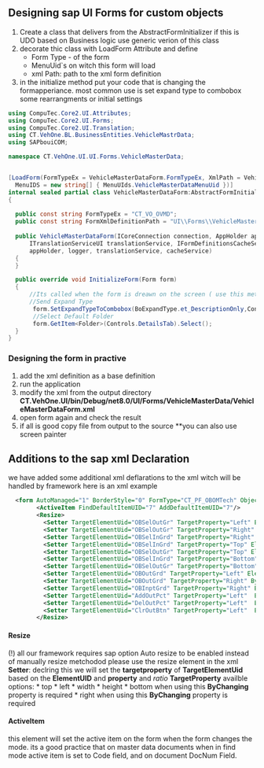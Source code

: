 ## Designing sap UI Forms for custom objects 
1) Create a class that delivers from the AbstractFormInitializer
if this is UDO based on Business logic use generic verion of this class
2) decorate thic class with LoadForm Attribute and define 
   * Form Type - of the form 
   * MenuUid`s on witch this form will load 
   * xml Path: path to the xml form definition
3) in the initialize method put your code that is changing the formapperiance. most common use is set expand type to combobox some rearrangments or initial settings 
  ```cs
  using CompuTec.Core2.UI.Attributes;
using CompuTec.Core2.UI.Forms;
using CompuTec.Core2.UI.Translation;
using CT.VehOne.BL.BusinessEntities.VehicleMastrData;
using SAPbouiCOM;

namespace CT.VehOne.UI.UI.Forms.VehicleMasterData;


[LoadForm(FormTypeEx = VehicleMasterDataForm.FormTypeEx, XmlPath = VehicleMasterDataForm.FormXmlDefinitionPath,
    MenuIDS = new string[] { MenuUIds.VehicleMasterDataMenuUid })]
internal sealed partial class VehicleMasterDataForm:AbstractFormInitializer<IVehicleMasterData>
{
    
    public const string FormTypeEx = "CT_VO_OVMD";
    public const string FormXmlDefinitionPath = "UI\\Forms\\VehicleMasterData\\VehicleMasterDataForm.xml";
    
    public VehicleMasterDataForm(ICoreConnection connection, AppHolder appHolder, ILogger<VehicleMasterDataForm> logger,
        ITranslationServiceUI translationService, IFormDefinitionsCacheService cacheService) : base(connection,
        appHolder, logger, translationService, cacheService)
    {
    }

    public override void InitializeForm(Form form)
    {
        //Its called when the form is dreawn on the screen ( use this method instead of On Form Load Event for custom objects)
        //Send Expand Type
         form.SetExpandTypeToCombobox(BoExpandType.et_DescriptionOnly,Controls.VehicleTypeCombo);
         //Select Default Folder
         form.GetItem<Folder>(Controls.DetailsTab).Select();
    }
}

  ```
### Designing the form in practive 
1) add the xml definition as a base definition
2) run the application
3) modify the xml from the output directory **CT.VehOne.UI/bin/Debug/net8.0/UI/Forms/VehicleMasterData/VehicleMasterDataForm.xml**
4) open form again and check the result 
5) if all is good copy file from output to the source 
**you can also use screen painter
## Additions to the sap xml Declaration
we have added some additional xml deflarations to the xml witch will be handled by framework 
here is an xml example
```xml
  <form AutoManaged="1" BorderStyle="0" FormType="CT_PF_OBOMTech" ObjectType="CT_PF_OBOMCode" SupportedModes="13" appformnumber="CT_PF_OBOMCode" client_height="590" client_width="890" color="0" default_button="1" height="590" left="200" mode="0" pane="8" title="Production Process" top="50" type="0" uid="CT_PF_OBOMTech_" visible="0" width="890">
        <ActiveItem FindDefaultItemUID="7" AddDefaultItemUID="7"/>
        <Resize>
          <Setter TargetElementUid="OBSelOutGr" TargetProperty="Left" ElementUID="rect_rtg4" Property="Right" Ratio="0.5"/>
          <Setter TargetElementUid="OBSelOutGr" TargetProperty="Right" ByChanging="Width" ElementUID="rect_rtg4" Property="Right" Margin ="-5"/>
          <Setter TargetElementUid="OBSelInGrd" TargetProperty="Right" ByChanging="Width" ElementUID="OBSelOutGr" Property="Left" Margin ="-5"/>
          <Setter TargetElementUid="OBSelInGrd" TargetProperty="Top" ElementUID="ClrInBtn" Property="Bottom" Margin ="15"/>
          <Setter TargetElementUid="OBSelOutGr" TargetProperty="Top" ElementUID="ClrInBtn" Property="Bottom" Margin ="15"/>
          <Setter TargetElementUid="OBSelInGrd" TargetProperty="Bottom" ByChanging="Height" ElementUID="rect_rtg4" Property="Bottom" Margin ="-5"/>
          <Setter TargetElementUid="OBSelOutGr" TargetProperty="Bottom" ByChanging="Height" ElementUID="rect_rtg4" Property="Bottom" Margin ="-5"/>
          <Setter TargetElementUid="OBOutGrd" TargetProperty="Left" ElementUID="rect_rtg4" Property="Right" Ratio="0.5"/>
          <Setter TargetElementUid="OBOutGrd" TargetProperty="Right" ByChanging="Width" ElementUID="rect_rtg4" Property="Right" Margin ="-5"/>
          <Setter TargetElementUid="OBInptGrd" TargetProperty="Right" ByChanging="Width" ElementUID="OBOutGrd" Property="Left" Margin ="-5"/>
          <Setter TargetElementUid="AddOutPct" TargetProperty="Left"  ElementUID="OBSelOutGr" Property="Left" Margin ="0"/>
          <Setter TargetElementUid="DelOutPct" TargetProperty="Left"  ElementUID="AddOutPct" Property="Right" Margin ="5"/>
          <Setter TargetElementUid="ClrOutBtn" TargetProperty="Left"  ElementUID="DelOutPct" Property="Right" Margin ="5"/>
        </Resize>
```
#### Resize 
(!) all our framework requires sap option Auto resize to be enabled 
instead of manually resize metchodod please use the resize element in the xml
**Setter**: declring this we will set the **targetproperty** of **TargetElementUid** based on the **ElementUID** and **property** and *ratio*
**TargetProperty** availble options:
    * top
    * left 
    * width
    * height
    * bottom when using this **ByChanging** property is required
    * right when using this **ByChanging** property is required
  
#### ActiveItem
this element will set the active item on the form when the form changes the mode. 
its a good practice that on master data documents when in find mode active item is set to Code field, and on document DocNum Field.
